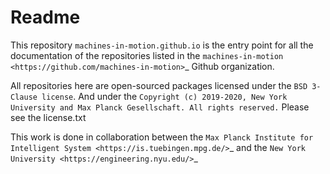 Readme
======

This repository `machines-in-motion.github.io` is the entry point for all
the documentation of the repositories listed in the
`machines-in-motion <https://github.com/machines-in-motion>`_ Github
organization.

All repositories here are open-sourced packages licensed under the
`BSD 3-Clause license`. And under the 
`Copyright (c) 2019-2020, New York University and Max Planck Gesellschaft. All rights reserved.`
Please see the license.txt

This work is done in collaboration between the
`Max Planck Institute for Intelligent System <https://is.tuebingen.mpg.de/>`_
and the `New York University <https://engineering.nyu.edu/>`_
